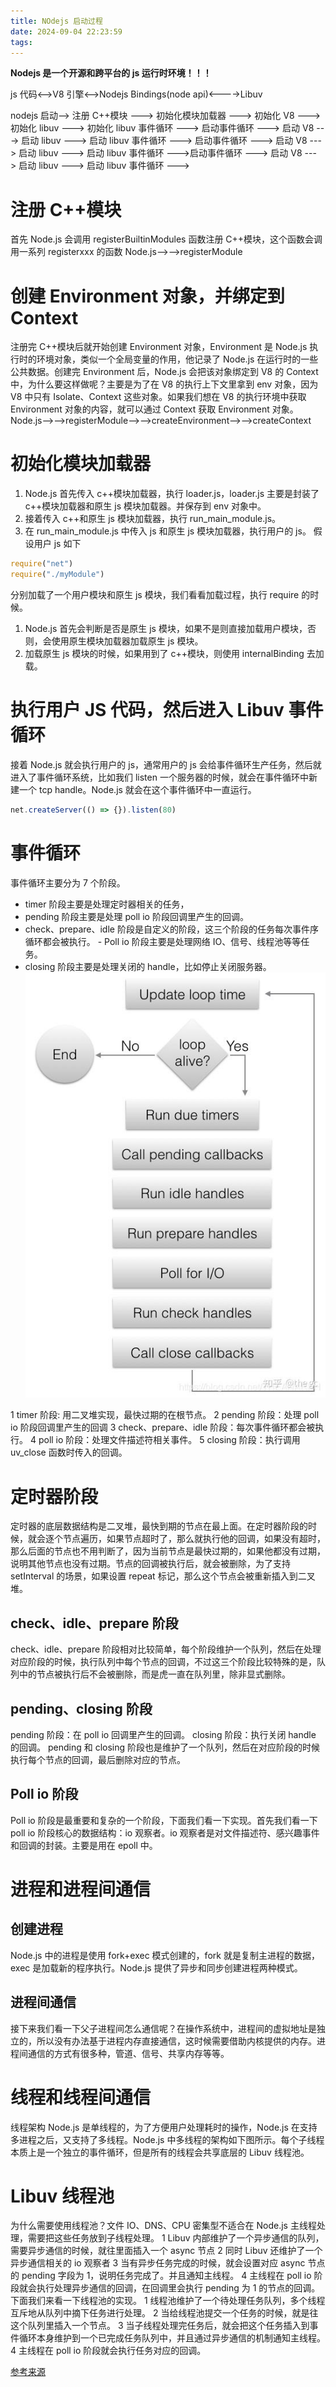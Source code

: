 ```yaml
---
title: NOdejs 启动过程
date: 2024-09-04 22:23:59
tags:
---
```


**Nodejs 是一个开源和跨平台的 js 运行时环境！！！**

js 代码<-->V8 引擎<-->Nodejs Bindings(node api)<---->Libuv

nodejs 启动--> 注册 C++模块 ---> 初始化模块加载器 ---> 初始化 V8 ---> 初始化 libuv ---> 初始化 libuv 事件循环 ---> 启动事件循环 ---> 启动 V8 ---> 启动 libuv ---> 启动 libuv 事件循环 ---> 启动事件循环 ---> 启动 V8 ---> 启动 libuv ---> 启动 libuv 事件循环 --->启动事件循环 ---> 启动 V8 ---> 启动 libuv ---> 启动 libuv 事件循环 --->

# 注册 C++模块

首先 Node.js 会调用 registerBuiltinModules 函数注册 C++模块，这个函数会调用一系列 registerxxx 的函数
Node.js-->-->registerModule

# 创建 Environment 对象，并绑定到 Context

注册完 C++模块后就开始创建 Environment 对象，Environment 是 Node.js 执行时的环境对象，类似一个全局变量的作用，他记录了 Node.js 在运行时的一些公共数据。创建完 Environment 后，Node.js 会把该对象绑定到 V8 的 Context 中，为什么要这样做呢？主要是为了在 V8 的执行上下文里拿到 env 对象，因为 V8 中只有 Isolate、Context 这些对象。如果我们想在 V8 的执行环境中获取 Environment 对象的内容，就可以通过 Context 获取 Environment 对象。
Node.js-->-->registerModule-->-->createEnvironment-->-->createContext

# 初始化模块加载器

1. Node.js 首先传入 c++模块加载器，执行 loader.js，loader.js 主要是封装了 c++模块加载器和原生 js 模块加载器。并保存到 env 对象中。
2. 接着传入 c++和原生 js 模块加载器，执行 run_main_module.js。
3. 在 run_main_module.js 中传入 js 和原生 js 模块加载器，执行用户的 js。
   假设用户 js 如下

```js
require("net")
require("./myModule")
```

分别加载了一个用户模块和原生 js 模块，我们看看加载过程，执行 require 的时候。

1. Node.js 首先会判断是否是原生 js 模块，如果不是则直接加载用户模块，否则，会使用原生模块加载器加载原生 js 模块。
2. 加载原生 js 模块的时候，如果用到了 c++模块，则使用 internalBinding 去加载。

# 执行用户 JS 代码，然后进入 Libuv 事件循环

接着 Node.js 就会执行用户的 js，通常用户的 js 会给事件循环生产任务，然后就进入了事件循环系统，比如我们 listen 一个服务器的时候，就会在事件循环中新建一个 tcp handle。Node.js 就会在这个事件循环中一直运行。

```js
net.createServer(() => {}).listen(80)
```

# 事件循环

事件循环主要分为 7 个阶段。

- timer 阶段主要是处理定时器相关的任务，
- pending 阶段主要是处理 poll io 阶段回调里产生的回调。
- check、prepare、idle 阶段是自定义的阶段，这三个阶段的任务每次事件序循环都会被执行。 - Poll io 阶段主要是处理网络 IO、信号、线程池等等任务。
- closing 阶段主要是处理关闭的 handle，比如停止关闭服务器。
  ![alt text](nodejs/v2-5c5d17777ad3b75ca07be71bef5bb305_b.jpg)

1 timer 阶段: 用二叉堆实现，最快过期的在根节点。
2 pending 阶段：处理 poll io 阶段回调里产生的回调
3 check、prepare、idle 阶段：每次事件循环都会被执行。
4 poll io 阶段：处理文件描述符相关事件。
5 closing 阶段：执行调用 uv_close 函数时传入的回调。

# 定时器阶段

定时器的底层数据结构是二叉堆，最快到期的节点在最上面。在定时器阶段的时候，就会逐个节点遍历，如果节点超时了，那么就执行他的回调，如果没有超时，那么后面的节点也不用判断了，因为当前节点是最快过期的，如果他都没有过期，说明其他节点也没有过期。节点的回调被执行后，就会被删除，为了支持 setInterval 的场景，如果设置 repeat 标记，那么这个节点会被重新插入到二叉堆。

## check、idle、prepare 阶段

check、idle、prepare 阶段相对比较简单，每个阶段维护一个队列，然后在处理对应阶段的时候，执行队列中每个节点的回调，不过这三个阶段比较特殊的是，队列中的节点被执行后不会被删除，而是虎一直在队列里，除非显式删除。

## pending、closing 阶段

pending 阶段：在 poll io 回调里产生的回调。 closing 阶段：执行关闭 handle 的回调。 pending 和 closing 阶段也是维护了一个队列，然后在对应阶段的时候执行每个节点的回调，最后删除对应的节点。

## Poll io 阶段

Poll io 阶段是最重要和复杂的一个阶段，下面我们看一下实现。首先我们看一下 poll io 阶段核心的数据结构：io 观察者。io 观察者是对文件描述符、感兴趣事件和回调的封装。主要是用在 epoll 中。

# 进程和进程间通信

## 创建进程

Node.js 中的进程是使用 fork+exec 模式创建的，fork 就是复制主进程的数据，exec 是加载新的程序执行。Node.js 提供了异步和同步创建进程两种模式。

## 进程间通信

接下来我们看一下父子进程间怎么通信呢？在操作系统中，进程间的虚拟地址是独立的，所以没有办法基于进程内存直接通信，这时候需要借助内核提供的内存。进程间通信的方式有很多种，管道、信号、共享内存等等。

# 线程和线程间通信

线程架构
Node.js 是单线程的，为了方便用户处理耗时的操作，Node.js 在支持多进程之后，又支持了多线程。Node.js 中多线程的架构如下图所示。每个子线程本质上是一个独立的事件循环，但是所有的线程会共享底层的 Libuv 线程池。

# Libuv 线程池

为什么需要使用线程池？文件 IO、DNS、CPU 密集型不适合在 Node.js 主线程处理，需要把这些任务放到子线程处理。
1 Libuv 内部维护了一个异步通信的队列，需要异步通信的时候，就往里面插入一个 async 节点
2 同时 Libuv 还维护了一个异步通信相关的 io 观察者
3 当有异步任务完成的时候，就会设置对应 async 节点的 pending 字段为 1，说明任务完成了。并且通知主线程。
4 主线程在 poll io 阶段就会执行处理异步通信的回调，在回调里会执行 pending 为 1 的节点的回调。
下面我们来看一下线程池的实现。
1 线程池维护了一个待处理任务队列，多个线程互斥地从队列中摘下任务进行处理。
2 当给线程池提交一个任务的时候，就是往这个队列里插入一个节点。
3 当子线程处理完任务后，就会把这个任务插入到事件循环本身维护到一个已完成任务队列中，并且通过异步通信的机制通知主线程。
4 主线程在 poll io 阶段就会执行任务对应的回调。

[参考来源](https://zhuanlan.zhihu.com/p/375276722,"nodejs")
